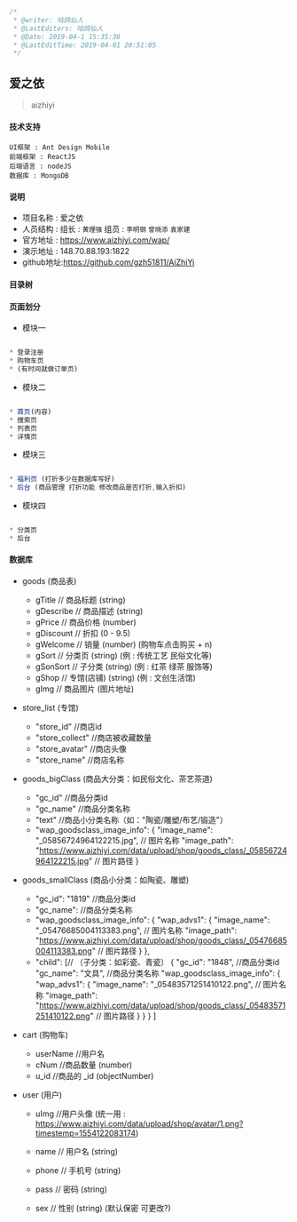 ```javascript
/*
 * @writer: 咕鸽仙人
 * @LastEditors: 咕鸽仙人
 * @Date: 2019-04-1 15:35:38
 * @LastEditTime: 2019-04-01 20:51:05
 */
```

##  爱之依
> aizhiyi

#### 技术支持

    UI框架 : Ant Design Mobile
    前端框架 : ReactJS
    后端语言 : nodeJS
    数据库 : MongoDB

#### 说明

  * 项目名称 : 爱之依
  * 人员结构 : 组长 : `黄理强`    组员 :  `李明钢` `曾晓添` `袁家建`
  * 官方地址 : https://www.aizhiyi.com/wap/
  * 演示地址 : 148.70.88.193:1822
  * github地址:https://github.com/gzh51811/AiZhiYi

#### 目录树



#### 页面划分

* 模块一
```javascript

* 登录注册
* 购物车页
* (有时间就做订单页)

```
* 模块二
```javascript

* 首页(内容)
* 搜索页
* 列表页
* 详情页

```
* 模块三
```javascript

* 福利页 (打折多少在数据库写好)
* 后台 (商品管理 打折功能 修改商品是否打折,输入折扣)

```
* 模块四
```javascript

* 分类页
* 后台

```

#### 数据库

* goods (商品表)
  * gTitle        // 商品标题    (string)
  * gDescribe     // 商品描述    (string)
  * gPrice        // 商品价格    (number)
  * gDiscount     // 折扣        (0 - 9.5)
  * gWelcome      // 销量        (number) (购物车点击购买 + n)
  * gSort         // 分类页      (string) (例 : 传统工艺 民俗文化等)
  * gSonSort      // 子分类      (string) (例 : 红茶 绿茶 服饰等)
  * gShop         // 专馆(店铺)  (string) (例 : 文创生活馆)
  * gImg          // 商品图片    (图片地址)
	

* store_list (专馆)
  * "store_id"    	//商店id
  * "store_collect" //商店被收藏数量
  * "store_avatar"  //商店头像
  * "store_name"  	//商店名称

* goods_bigClass (商品大分类：如民俗文化、茶艺茶道)
  *	"gc_id"        //商品分类id
  * "gc_name"      //商品分类名称
  *	"text"         //商品小分类名称（如："陶瓷/雕塑/布艺/锻造"）
  * "wap_goodsclass_image_info": {
		"image_name": "_05856724964122215.jpg",  // 图片名称
		"image_path": "https://www.aizhiyi.com/data/upload/shop/goods_class/_05856724964122215.jpg" // 图片路径
	}

* goods_smallClass (商品小分类：如陶瓷、雕塑)  
  * "gc_id": "1819"  //商品分类id
  * "gc_name":       //商品分类名称
  * "wap_goodsclass_image_info": {
	  	"wap_advs1": {
				"image_name": "_05476685004113383.png", // 图片名称
				"image_path": "https://www.aizhiyi.com/data/upload/shop/goods_class/_05476685004113383.png" // 图片路径
			}
	},
  * "child": [// （子分类：如彩瓷、青瓷）
		{
			"gc_id": "1848",  //商品分类id
			"gc_name": "文具", //商品分类名称
			"wap_goodsclass_image_info": {
				"wap_advs1": {
					"image_name": "_05483571251410122.png", // 图片名称
					"image_path": "https://www.aizhiyi.com/data/upload/shop/goods_class/_05483571251410122.png" // 图片路径
				}
			}
		}
	]




* cart (购物车)
  * userName      //用户名
  * cNum          //商品数量       (number)
  * u_id          //商品的 _id     (objectNumber)

* user (用户)
  * uImg          //用户头像        (统一用 : https://www.aizhiyi.com/data/upload/shop/avatar/1.png?timestemp=1554122083174)

  * name          // 用户名         (string)
  * phone         // 手机号         (string)
  * pass          // 密码           (string)
  * sex           // 性别           (string) (默认保密 可更改?)


